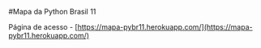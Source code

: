#Mapa da Python Brasil 11

Página de acesso - [https://mapa-pybr11.herokuapp.com/](https://mapa-pybr11.herokuapp.com/)


